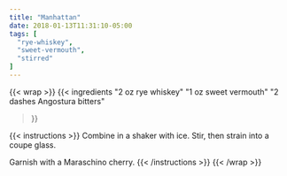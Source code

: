 ```yaml
---
title: "Manhattan"
date: 2018-01-13T11:31:10-05:00
tags: [
  "rye-whiskey",
  "sweet-vermouth",
  "stirred"
]
---
```

{{< wrap >}}
{{< ingredients
  "2 oz rye whiskey"
  "1 oz sweet vermouth"
  "2 dashes Angostura bitters"
>}}


{{< instructions >}}
Combine in a shaker with ice. Stir, then strain into a coupe glass.

Garnish with a Maraschino cherry.
{{< /instructions >}}
{{< /wrap >}}
